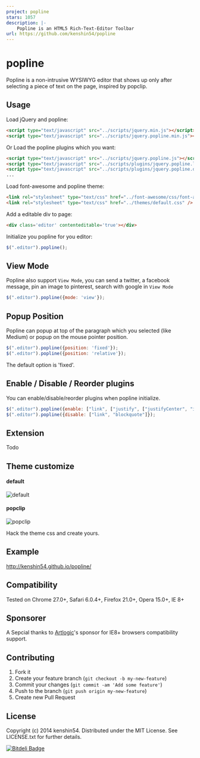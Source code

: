 ```yaml
---
project: popline
stars: 1057
description: |-
    Popline is an HTML5 Rich-Text-Editor Toolbar
url: https://github.com/kenshin54/popline
---
```


popline
============

Popline is a non-intrusive WYSIWYG editor that shows up only after selecting a piece of text on the page, inspired by popclip.

## Usage

Load jQuery and popline:

```html
<script type="text/javascript" src="../scripts/jquery.min.js"></script>
<script type="text/javascript" src="../scripts/jquery.popline.min.js"></script>
```

Or Load the popline plugins which you want:

```html
<script type="text/javascript" src="../scripts/jquery.popline.js"></script>
<script type="text/javascript" src="../scripts/plugins/jquery.popline.link.js"></script>
<script type="text/javascript" src="../scripts/plugins/jquery.popline.decoration.js"></script>
...
```

Load font-awesome and popline theme:
```html
<link rel="stylesheet" type="text/css" href="../font-awesome/css/font-awesome.min.css" />
<link rel="stylesheet" type="text/css" href="../themes/default.css" />
```

Add a editable div to page:

```html
<div class='editor' contenteditable='true'></div>
```

Initialize you popline for you editor:

```js
$(".editor").popline();
```

## View Mode

Popline also support `View Mode`, you can send a twitter, a facebook message, pin an image to pinterest, search with google in `View Mode` 


```js
$(".editor").popline({mode: 'view'});
```

## Popup Position

Popline can popup at top of the paragraph which you selected (like Medium) or popup on the mouse pointer position.

```js
$(".editor").popline({position: 'fixed'});
$(".editor").popline({position: 'relative'});
```

The default option is 'fixed'.

## Enable / Disable / Reorder plugins

You can enable/disable/reorder plugins when popline initialize.


```js
$(".editor").popline({enable: ["link", ["justify", ["justifyCenter", "indent"]] , "orderedList", "unOrderedList"]});
$(".editor").popline({disable: ["link", "blockquote"]});
```

## Extension

Todo

## Theme customize

#### default

![default](https://raw.github.com/kenshin54/popline/master/img/default.png "default")

#### popclip

![popclip](https://raw.github.com/kenshin54/popline/master/img/popclip.png "popclip")


Hack the theme css and create yours.

## Example

<http://kenshin54.github.io/popline/>

## Compatibility

Tested on Chrome 27.0+, Safari 6.0.4+, Firefox 21.0+, Opera 15.0+, IE 8+

## Sponsorer

A Sepcial thanks to [Artlogic](http://www.artlogic.net/)'s sponsor for IE8+ browsers compatibility support.

## Contributing

1. Fork it
2. Create your feature branch (`git checkout -b my-new-feature`)
3. Commit your changes (`git commit -am 'Add some feature'`)
4. Push to the branch (`git push origin my-new-feature`)
5. Create new Pull Request

License
-------

Copyright (c) 2014 kenshin54. Distributed under the MIT License. See LICENSE.txt for further details.


[![Bitdeli Badge](https://d2weczhvl823v0.cloudfront.net/kenshin54/popline/trend.png)](https://bitdeli.com/free "Bitdeli Badge")


